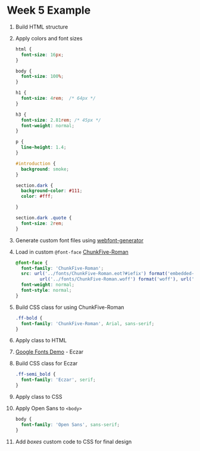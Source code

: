 # Week 5 Example

1. Build HTML structure
1. Apply colors and font sizes
    ```css
    html {
      font-size: 16px;
    }

    body {
      font-size: 100%;
    }

    h1 {
      font-size: 4rem;  /* 64px */
    }

    h3 {
      font-size: 2.81rem; /* 45px */
      font-weight: normal;
    }

    p {
      line-height: 1.4;
    }

    #introduction {
      background: smoke;
    }

    section.dark {
      background-color: #111;
      color: #fff;

    }

    section.dark .quote {
      font-size: 2rem;
    }
    ```

1. Generate custom font files using [webfont-generator](https://www.web-font-generator.com)
1. Load in custom `@font-face` [ChunkFive-Roman](http://digm.drexel.edu/crs/IDM221/presentations/examples/week5/ChunkFive-Roman.zip)
    ```css
    @font-face {
      font-family: 'ChunkFive-Roman';
      src: url('../fonts/ChunkFive-Roman.eot?#iefix') format('embedded-opentype'),  url('../fonts/ChunkFive-Roman.otf')  format('opentype'),
    	     url('../fonts/ChunkFive-Roman.woff') format('woff'), url('../fonts/ChunkFive-Roman.ttf')  format('truetype'), url('../fonts/ChunkFive-Roman.svg#ChunkFive-Roman') format('svg');
      font-weight: normal;
      font-style: normal;
    }
    ```

1. Build CSS class for using ChunkFive-Roman
    ```css
    .ff-bold {
      font-family: 'ChunkFive-Roman', Arial, sans-serif;
    }
    ```

1. Apply class to HTML
1. [Google Fonts Demo](https://fonts.google.com/specimen/Eczar?selection.family=Eczar:400,600|Open+Sans) - Eczar
1. Build CSS class for Eczar
    ```css
    .ff-semi_bold {
      font-family: 'Eczar', serif;
    }
    ```

1. Apply class to CSS
1. Apply Open Sans to `<body>`
    ```css
    body {
      font-family: 'Open Sans', sans-serif;  
    }
    ```    

1. Add _boxes_ custom code to CSS for final design
